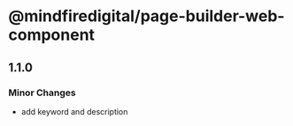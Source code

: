# @mindfiredigital/page-builder-web-component

## 1.1.0

### Minor Changes

- add keyword and description
